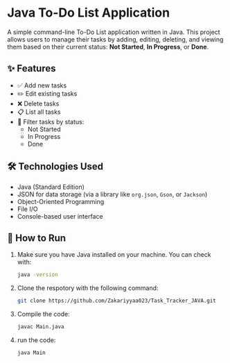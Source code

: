 # Java To-Do List Application

A simple command-line To-Do List application written in Java. This project allows users to manage their tasks by adding, editing, deleting, and viewing them based on their current status: **Not Started**, **In Progress**, or **Done**.

## ✨ Features

- ✅ Add new tasks
- ✏️ Edit existing tasks
- ❌ Delete tasks
- 📋 List all tasks
- 🔄 Filter tasks by status:
  - Not Started
  - In Progress
  - Done

## 🛠️ Technologies Used

- Java (Standard Edition)
- JSON for data storage (via a library like `org.json`, `Gson`, or `Jackson`)
- Object-Oriented Programming
- File I/O
- Console-based user interface

## 🚀 How to Run

1. Make sure you have Java installed on your machine. You can check with:

    ```bash
    java -version


2. Clone the respotory with the following command:

    ```bash
    git clone https://github.com/Zakariyyaa023/Task_Tracker_JAVA.git

3. Compile the code:

    ```bash
    javac Main.java

4. run the code:

    ```bash
    java Main

